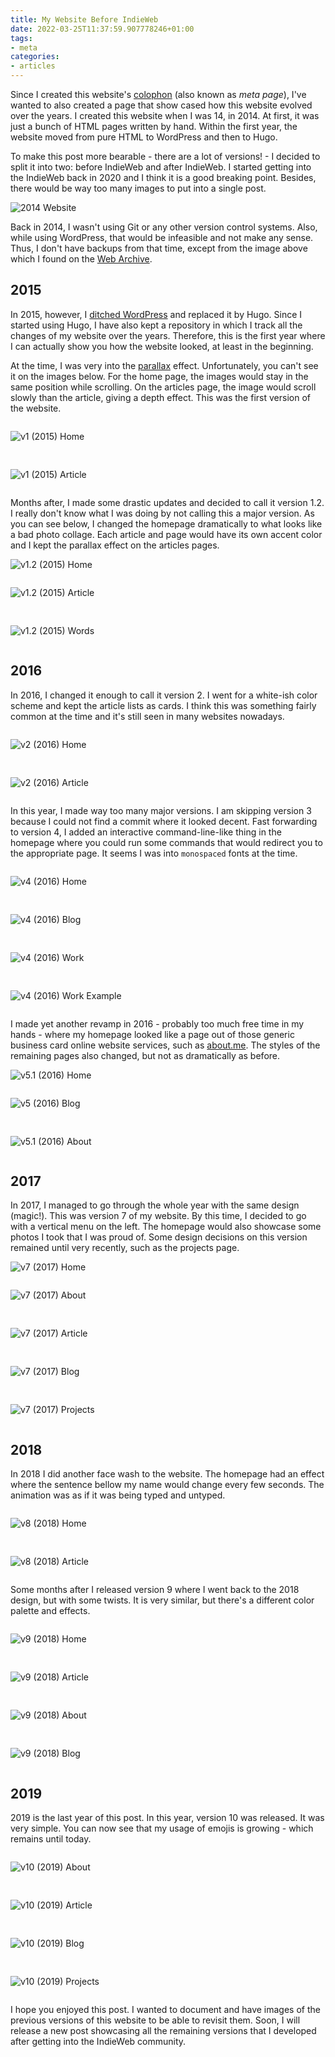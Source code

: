```yaml
---
title: My Website Before IndieWeb
date: 2022-03-25T11:37:59.907778246+01:00
tags:
- meta
categories:
- articles
---
```


Since I created this website's [colophon](/colophon) (also known as _meta page_), I've wanted to also created a page that show cased how this website evolved over the years. I created this website when I was 14, in 2014. At first, it was just a bunch of HTML pages written by hand. Within the first year, the website moved from pure HTML to WordPress and then to Hugo.

<!--more-->

<style>
.g50-50 {
  display: grid;
  grid-template-columns: repeat(auto-fill, minmax(20rem, 1fr));
  grid-gap: 1rem;
}

.g50-50 figure {
  margin: 0;
}

figure figcaption {
  display: none
}

figure img {
  border: 1px solid var(--near-white);
}
</style>

To make this post more bearable - there are a lot of versions! - I decided to split it into two: before IndieWeb and after IndieWeb. I started getting into the IndieWeb back in 2020 and I think it is a good breaking point. Besides, there would be way too many images to put into a single post.

![2014 Website](cdn:/2022-03-first-website?class=fw "2014 Snapshot From Web Archive")

Back in 2014, I wasn't using Git or any other version control systems. Also, while using WordPress, that would be infeasible and not make any sense. Thus, I don't have backups from that time, except from the image above which I found on the [Web Archive](https://web.archive.org/).

## 2015

In 2015, however, I [ditched WordPress](/2015/08/12/farewell-wordpress-hello-hugo) and replaced it by Hugo. Since I started using Hugo, I have also kept a repository in which I track all the changes of my website over the years. Therefore, this is the first year where I can actually show you how the website looked, at least in the beginning.

At the time, I was very into the [parallax](https://en.wikipedia.org/wiki/Parallax) effect. Unfortunately, you can't see it on the images below. For the home page, the images would stay in the same position while scrolling. On the articles page, the image would scroll slowly than the article, giving a depth effect. This was the first version of the website.

<div class="g50-50 fw">

![v1 (2015) Home](cdn:/2022-03-v1)

![v1 (2015) Article](cdn:/2022-03-v1-article)

</div>

Months after, I made some drastic updates and decided to call it version 1.2. I really don't know what I was doing by not calling this a major version. As you can see below, I changed the homepage dramatically to what looks like a bad photo collage. Each article and page would have its own accent color and I kept the parallax effect on the articles pages.

![v1.2 (2015) Home](cdn:/2022-03-v1.2?class=fw)

<div class="g50-50 fw">

![v1.2 (2015) Article](cdn:/2022-03-v1.2-article)

![v1.2 (2015) Words](cdn:/2022-03-v1.2-words)

</div>

## 2016

In 2016, I changed it enough to call it version 2. I went for a white-ish color scheme and kept the article lists as cards. I think this was something fairly common at the time and it's still seen in many websites nowadays.

<div class="g50-50 fw">

![v2 (2016) Home](cdn:/2022-03-v2)

![v2 (2016) Article](cdn:/2022-03-v2-article)

</div>

In this year, I made way too many major versions. I am skipping version 3 because I could not find a commit where it looked decent. Fast forwarding to version 4, I added an interactive command-line-like thing in the homepage where you could run some commands that would redirect you to the appropriate page. It seems I was into `monospaced` fonts at the time.

<div class="g50-50 fw">

![v4 (2016) Home](cdn:/2022-03-v4)

![v4 (2016) Blog](cdn:/2022-03-v4-blog)

![v4 (2016) Work](cdn:/2022-03-v4-work)

![v4 (2016) Work Example](cdn:/2022-03-v4-work-example)

</div>

I made yet another revamp in 2016 - probably too much free time in my hands - where my homepage looked like a page out of those generic business card online website services, such as [about.me](https://about.me/). The styles of the remaining pages also changed, but not as dramatically as before.

![v5.1 (2016) Home](cdn:/2022-03-v5.1-home?class=fw)

<div class="g50-50 fw">

![v5 (2016) Blog](cdn:/2022-03-v5-blog)

![v5.1 (2016) About](cdn:/2022-03-v5.1-about)

</div>

## 2017

In 2017, I managed to go through the whole year with the same design (magic!). This was version 7 of my website. By this time, I decided to go with a vertical menu on the left. The homepage would also showcase some photos I took that I was proud of. Some design decisions on this version remained until very recently, such as the projects page.
 
![v7 (2017) Home](cdn:/2022-03-v7-home?class=fw)

<div class="g50-50 fw">

![v7 (2017) About](cdn:/2022-03-v7-about)

![v7 (2017) Article](cdn:/2022-03-v7-article)

![v7 (2017) Blog](cdn:/2022-03-v7-blog)

![v7 (2017) Projects](cdn:/2022-03-v7-projects)

</div>

## 2018

In 2018 I did another face wash to the website. The homepage had an effect where the sentence bellow my name would change every few seconds. The animation was as if it was being typed and untyped.

<div class="g50-50 fw">

![v8 (2018) Home](cdn:/2022-03-v8-home)

![v8 (2018) Article](cdn:/2022-03-v8-post)

</div>

Some months after I released version 9 where I went back to the 2018 design, but with some twists. It is very similar, but there's a different color palette and effects.

<div class="g50-50 fw">

![v9 (2018) Home](cdn:/2022-03-v9-home)

![v9 (2018) Article](cdn:/2022-03-v9-article)

![v9 (2018) About](cdn:/2022-03-v9-about)

![v9 (2018) Blog](cdn:/2022-03-v9-blog)

</div>

## 2019

2019 is the last year of this post. In this year, version 10 was released. It was very simple. You can now see that my usage of emojis is growing - which remains until today.

<div class="g50-50 fw">

![v10 (2019) About](cdn:/2022-03-v10-about)

![v10 (2019) Article](cdn:/2022-03-v10-article)

![v10 (2019) Blog](cdn:/2022-03-v10-blog)

![v10 (2019) Projects](cdn:/2022-03-v10-projects)

</div>

I hope you enjoyed this post. I wanted to document and have images of the previous versions of this website to be able to revisit them. Soon, I will release a new post showcasing all the remaining versions that I developed after getting into the IndieWeb community.
